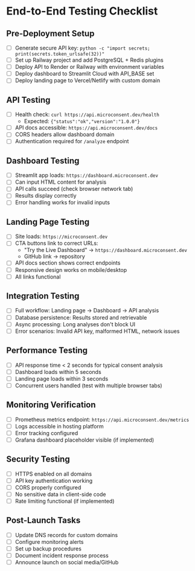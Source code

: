 # End-to-End Testing Checklist

## Pre-Deployment Setup

- [ ] Generate secure API key: `python -c "import secrets; print(secrets.token_urlsafe(32))"`
- [ ] Set up Railway project and add PostgreSQL + Redis plugins
- [ ] Deploy API to Render or Railway with environment variables
- [ ] Deploy dashboard to Streamlit Cloud with API_BASE set
- [ ] Deploy landing page to Vercel/Netlify with custom domain

## API Testing

- [ ] Health check: `curl https://api.microconsent.dev/health`
  - Expected: `{"status":"ok","version":"1.0.0"}`
- [ ] API docs accessible: `https://api.microconsent.dev/docs`
- [ ] CORS headers allow dashboard domain
- [ ] Authentication required for `/analyze` endpoint

## Dashboard Testing

- [ ] Streamlit app loads: `https://dashboard.microconsent.dev`
- [ ] Can input HTML content for analysis
- [ ] API calls succeed (check browser network tab)
- [ ] Results display correctly
- [ ] Error handling works for invalid inputs

## Landing Page Testing

- [ ] Site loads: `https://microconsent.dev`
- [ ] CTA buttons link to correct URLs:
  - "Try the Live Dashboard" → `https://dashboard.microconsent.dev`
  - GitHub link → repository
- [ ] API docs section shows correct endpoints
- [ ] Responsive design works on mobile/desktop
- [ ] All links functional

## Integration Testing

- [ ] Full workflow: Landing page → Dashboard → API analysis
- [ ] Database persistence: Results stored and retrievable
- [ ] Async processing: Long analyses don't block UI
- [ ] Error scenarios: Invalid API key, malformed HTML, network issues

## Performance Testing

- [ ] API response time < 2 seconds for typical consent analysis
- [ ] Dashboard loads within 5 seconds
- [ ] Landing page loads within 3 seconds
- [ ] Concurrent users handled (test with multiple browser tabs)

## Monitoring Verification

- [ ] Prometheus metrics endpoint: `https://api.microconsent.dev/metrics`
- [ ] Logs accessible in hosting platform
- [ ] Error tracking configured
- [ ] Grafana dashboard placeholder visible (if implemented)

## Security Testing

- [ ] HTTPS enabled on all domains
- [ ] API key authentication working
- [ ] CORS properly configured
- [ ] No sensitive data in client-side code
- [ ] Rate limiting functional (if implemented)

## Post-Launch Tasks

- [ ] Update DNS records for custom domains
- [ ] Configure monitoring alerts
- [ ] Set up backup procedures
- [ ] Document incident response process
- [ ] Announce launch on social media/GitHub

